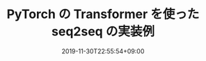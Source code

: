 ---
title: "PyTorch の Transformer を使った seq2seq の実装例"
date: 2019-11-30T22:55:54+09:00
draft: false
tags: ["Python", "Machine Learning"]
---